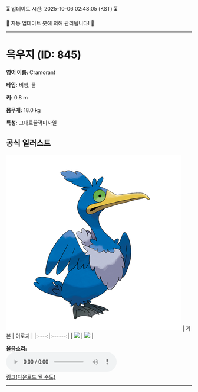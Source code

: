 
⏳ 업데이트 시간: 2025-10-06 02:48:05 (KST) ⏳

🤖 자동 업데이트 봇에 의해 관리됩니다! 🤖

---

# 윽우지 (ID: 845)
**영어 이름:** Cramorant

**타입:** 비행, 물

**키:** 0.8 m

**몸무게:** 18.0 kg

**특성:** 그대로꿀꺽미사일

## 공식 일러스트
![](https://raw.githubusercontent.com/PokeAPI/sprites/master/sprites/pokemon/other/official-artwork/845.png)
| 기본 | 이로치 |
|:----:|:------:|
| <img src="http://play.pokemonshowdown.com/sprites/ani/cramorant.gif" width="200"> | <img src="http://play.pokemonshowdown.com/sprites/ani-shiny/cramorant.gif" width="200"> |

**울음소리:**<br><audio controls src="https://raw.githubusercontent.com/PokeAPI/cries/main/cries/pokemon/latest/845.ogg"></audio><br> [링크(다운로드 될 수도)](https://raw.githubusercontent.com/PokeAPI/cries/main/cries/pokemon/latest/845.ogg)


---
